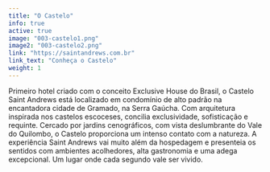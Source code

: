 ```yaml
---
title: "O Castelo"
info: true
active: true
image: "003-castelo1.png"
image2: "003-castelo2.png"
link: "https://saintandrews.com.br"
link_text: "Conheça o Castelo"
weight: 1
---
```

Primeiro hotel criado com o conceito Exclusive House do Brasil, o Castelo Saint Andrews está localizado em condomínio de alto padrão na encantadora cidade de Gramado, na Serra Gaúcha. Com arquitetura inspirada nos castelos escoceses, concilia exclusividade, sofisticação e requinte. Cercado por jardins cenográficos, com vista deslumbrante do Vale do Quilombo, o Castelo proporciona um intenso contato com a natureza. A experiência Saint Andrews vai muito além da hospedagem e presenteia os sentidos com ambientes acolhedores, alta gastronomia e uma adega excepcional. Um lugar onde cada segundo vale ser vivido.